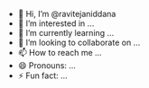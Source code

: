 - 👋 Hi, I’m @ravitejaniddana
- 👀 I’m interested in ...
- 🌱 I’m currently learning ...
- 💞️ I’m looking to collaborate on ...
- 📫 How to reach me ...
- 😄 Pronouns: ...
- ⚡ Fun fact: ...

<!---
ravitejaniddana/ravitejaniddana is a ✨ special ✨ repository because its `README.md` (this file) appears on your GitHub profile.
You can click the Preview link to take a look at your changes.
--->
